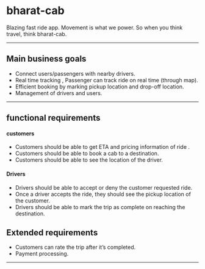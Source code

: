 # bharat-cab
Blazing fast ride app. Movement is what we power. So when you think travel, think bharat-cab.

---

## Main business goals

- Connect users/passengers with nearby drivers.
- Real time tracking , Passenger can track ride on real time (through map).
- Efficient booking by marking pickup location and drop-off location. 
- Management of drivers and users.

---

## functional requirements

#### customers
- Customers should be able to get ETA and pricing information of ride .
- Customers should be able to book a cab to a destination.
- Customers should be able to see the location of the driver.

#### Drivers

- Drivers should be able to accept or deny the customer requested ride.
- Once a driver accepts the ride, they should see the pickup location of the customer.
- Drivers should be able to mark the trip as complete on reaching the destination.

## Extended requirements

- Customers can rate the trip after it’s completed.
- Payment processing.

---





  
